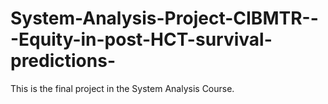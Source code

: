 # System-Analysis-Project-CIBMTR---Equity-in-post-HCT-survival-predictions-
This is the final project in the System Analysis Course.
